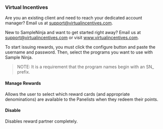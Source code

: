 ### Virtual Incentives

Are you an existing client and need to reach your dedicated account manager? Email us at support@virtualincentives.com.

New to SampleNinja and want to get started right away? Email us at support@virtualincentives.com or visit www.virtualincentives.com.

To start issuing rewards, you must click the configure button and paste the username and password. Then, select the programs you want to use with Sample Ninja.

> NOTE: It is a requirement that the program names begin with an SN_ prefix.

#### Manage Rewards

Allows the user to select which reward cards (and appropriate denominations) are available to the Panelists when they redeem their points.

#### Disable

Disables reward partner completely.
